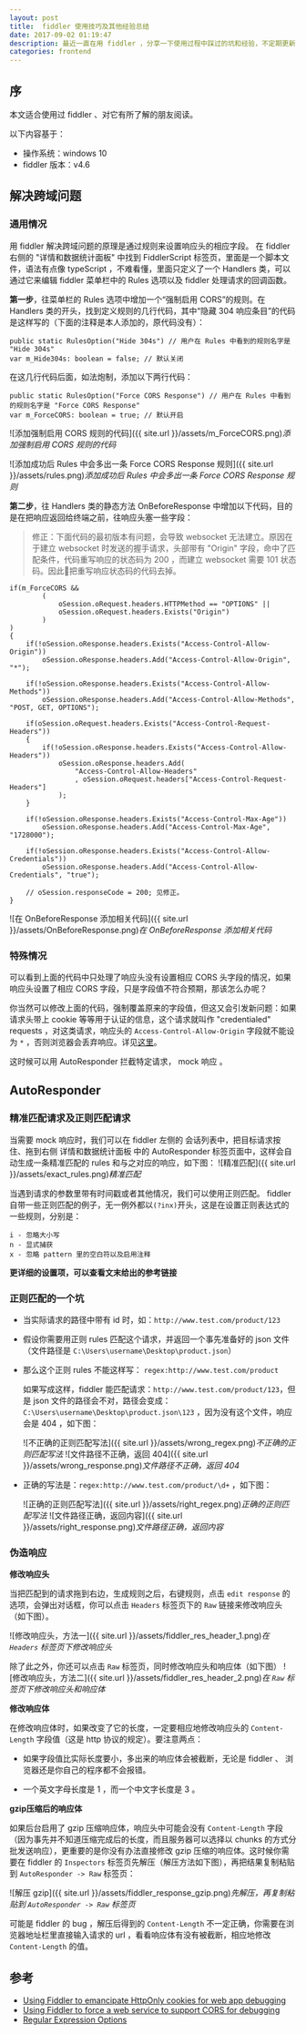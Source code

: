```yaml
---
layout: post
title:  fiddler 使用技巧及其他经验总结
date: 2017-09-02 01:19:47
description: 最近一直在用 fiddler ，分享一下使用过程中踩过的坑和经验，不定期更新
categories: frontend
---
```

## 序

本文适合使用过 fiddler 、对它有所了解的朋友阅读。

以下内容基于：

- 操作系统：windows 10
- fiddler 版本：v4.6

## 解决跨域问题

### 通用情况

用 fiddler 解决跨域问题的原理是通过规则来设置响应头的相应字段。
在 fiddler 右侧的 "详情和数据统计面板" 中找到 FiddlerScript 标签页，里面是一个脚本文件，语法有点像 typeScript ，不难看懂，里面只定义了一个 Handlers 类，可以通过它来编辑 fiddler 菜单栏中的 Rules 选项以及 fiddler 处理请求的回调函数。

**第一步**，往菜单栏的 Rules 选项中增加一个“强制启用 CORS”的规则。在 Handlers 类的开头，找到定义规则的几行代码，其中“隐藏 304 响应条目”的代码是这样写的（下面的注释是本人添加的，原代码没有）：
```
public static RulesOption("Hide 304s") // 用户在 Rules 中看到的规则名字是 "Hide 304s"
var m_Hide304s: boolean = false; // 默认关闭
```

在这几行代码后面，如法炮制，添加以下两行代码：
```
public static RulesOption("Force CORS Response") // 用户在 Rules 中看到的规则名字是 "Force CORS Response"
var m_ForceCORS: boolean = true; // 默认开启
```

![添加强制启用 CORS 规则的代码]({{ site.url }}/assets/m_ForceCORS.png)*添加强制启用 CORS 规则的代码*


![添加成功后 Rules 中会多出一条 Force CORS Response 规则]({{ site.url }}/assets/rules.png)*添加成功后 Rules 中会多出一条 Force CORS Response 规则*

**第二步**，往 Handlers 类的静态方法 OnBeforeResponse 中增加以下代码，目的是在把响应返回给终端之前，往响应头塞一些字段：

> 修正：下面代码的最初版本有问题，会导致 websocket 无法建立。原因在于建立 websocket 时发送的握手请求，头部带有 "Origin" 字段，命中了匹配条件，代码重写响应的状态码为 200 ，而建立 websocket 需要 101 状态码。因此把重写响应状态码的代码去掉。

```
if(m_ForceCORS &&
        (
            oSession.oRequest.headers.HTTPMethod == "OPTIONS" ||
            oSession.oRequest.headers.Exists("Origin")
        )
)
{                                
    if(!oSession.oResponse.headers.Exists("Access-Control-Allow-Origin"))
        oSession.oResponse.headers.Add("Access-Control-Allow-Origin", "*");
    
    if(!oSession.oResponse.headers.Exists("Access-Control-Allow-Methods"))
        oSession.oResponse.headers.Add("Access-Control-Allow-Methods", "POST, GET, OPTIONS");
    
    if(oSession.oRequest.headers.Exists("Access-Control-Request-Headers"))
    {
        if(!oSession.oResponse.headers.Exists("Access-Control-Allow-Headers"))
            oSession.oResponse.headers.Add(
                "Access-Control-Allow-Headers"
                , oSession.oRequest.headers["Access-Control-Request-Headers"]
            );
    }
    
    if(!oSession.oResponse.headers.Exists("Access-Control-Max-Age"))
        oSession.oResponse.headers.Add("Access-Control-Max-Age", "1728000");
    
    if(!oSession.oResponse.headers.Exists("Access-Control-Allow-Credentials"))
        oSession.oResponse.headers.Add("Access-Control-Allow-Credentials", "true");
    
    // oSession.responseCode = 200; 见修正。
}
```

![在 OnBeforeResponse 添加相关代码]({{ site.url }}/assets/OnBeforeResponse.png)*在 OnBeforeResponse 添加相关代码*

### 特殊情况

可以看到上面的代码中只处理了响应头没有设置相应 CORS 头字段的情况，如果响应头设置了相应 CORS 字段，只是字段值不符合预期，那该怎么办呢？

你当然可以修改上面的代码，强制覆盖原来的字段值，但这又会引发新问题：如果请求头带上 cookie 等等用于认证的信息，这个请求就叫作 "credentialed" requests ，对这类请求，响应头的 `Access-Control-Allow-Origin` 字段就不能设为 `*` ，否则浏览器会丢弃响应。详见[这里](https://developer.mozilla.org/en-US/docs/Web/HTTP/CORS)。

这时候可以用 AutoResponder 拦截特定请求， mock 响应 。

## AutoResponder 

### 精准匹配请求及正则匹配请求

当需要 mock 响应时，我们可以在 fiddler 左侧的 会话列表中，把目标请求按住、拖到右侧 详情和数据统计面板 中的 AutoResponder 标签页面中，这样会自动生成一条精准匹配的 rules 和与之对应的响应，如下图：
![精准匹配]({{ site.url }}/assets/exact_rules.png)*精准匹配*

当遇到请求的参数里带有时间戳或者其他情况，我们可以使用正则匹配。 fiddler 自带一些正则匹配的例子，无一例外都以`(?inx)`开头，这是在设置正则表达式的一些规则，分别是：

```
i - 忽略大小写
n - 显式捕获
x - 忽略 pattern 里的空白符以及启用注释

```
**更详细的设置项，可以查看文末给出的参考链接**

### 正则匹配的一个坑
- 当实际请求的路径中带有 id 时，如：`http://www.test.com/product/123` 
- 假设你需要用正则 rules 匹配这个请求，并返回一个事先准备好的 json 文件（文件路径是 `C:\Users\username\Desktop\product.json`）
- 那么这个正则 rules 不能这样写： `regex:http://www.test.com/product`


    如果写成这样，fiddler 能匹配请求：`http://www.test.com/product/123`，但是 json 文件的路径会不对，路径会变成：`C:\Users\username\Desktop\product.json\123` ，因为没有这个文件，响应会是 404 ，如下图：

    ![不正确的正则匹配写法]({{ site.url }}/assets/wrong_regex.png)*不正确的正则匹配写法*
    ![文件路径不正确，返回 404]({{ site.url }}/assets/wrong_response.png)*文件路径不正确，返回 404*


- 正确的写法是：`regex:http://www.test.com/product/\d+` ，如下图：

    ![正确的正则匹配写法]({{ site.url }}/assets/right_regex.png)*正确的正则匹配写法*
    ![文件路径正确，返回内容]({{ site.url }}/assets/right_response.png)*文件路径正确，返回内容*


### 伪造响应

**修改响应头**

当把匹配到的请求拖到右边，生成规则之后，右键规则，点击 `edit response` 的选项，会弹出对话框，你可以点击 `Headers` 标签页下的 `Raw` 链接来修改响应头（如下图）。

![修改响应头，方法一]({{ site.url }}/assets/fiddler_res_header_1.png)*在 `Headers` 标签页下修改响应头*

除了此之外，你还可以点击 `Raw` 标签页，同时修改响应头和响应体（如下图）
![修改响应头，方法二]({{ site.url }}/assets/fiddler_res_header_2.png)*在 `Raw` 标签页下修改响应头和响应体*

**修改响应体**

在修改响应体时，如果改变了它的长度，一定要相应地修改响应头的 `Content-Length` 字段值（这是 http 协议的规定）。要注意两点：

- 如果字段值比实际长度要小，多出来的响应体会被截断，无论是 fiddler 、 浏览器还是你自己的程序都不会报错。

- 一个英文字母长度是 1 ，而一个中文字长度是 3 。

**gzip压缩后的响应体**

如果后台启用了 gzip 压缩响应体，响应头中可能会没有 `Content-Length` 字段（因为事先并不知道压缩完成后的长度，而且服务器可以选择以 chunks 的方式分批发送响应），更重要的是你没有办法直接修改 gzip 压缩的响应体。这时候你需要在 fiddler 的 `Inspectors` 标签页先解压（解压方法如下图），再把结果复制粘贴到 `AutoResponder -> Raw` 标签页：

![解压 gzip]({{ site.url }}/assets/fiddler_response_gzip.png)*先解压，再复制粘贴到 `AutoResponder -> Raw` 标签页*

可能是 fiddler 的 bug ，解压后得到的 `Content-Length` 不一定正确，你需要在浏览器地址栏里直接输入请求的 url ，看看响应体有没有被截断，相应地修改 `Content-Length` 的值。

## 参考
- [Using Fiddler to emancipate HttpOnly cookies for web app debugging](http://simplyaprogrammer.com/2013/10/using-fiddler-to-emancipate-httponly.html)
- [Using Fiddler to force a web service to support CORS for debugging](http://simplyaprogrammer.com/2013/12/using-fiddler-to-force-web-service-to.html)
- [Regular Expression Options](https://docs.microsoft.com/en-us/dotnet/standard/base-types/regular-expression-options)